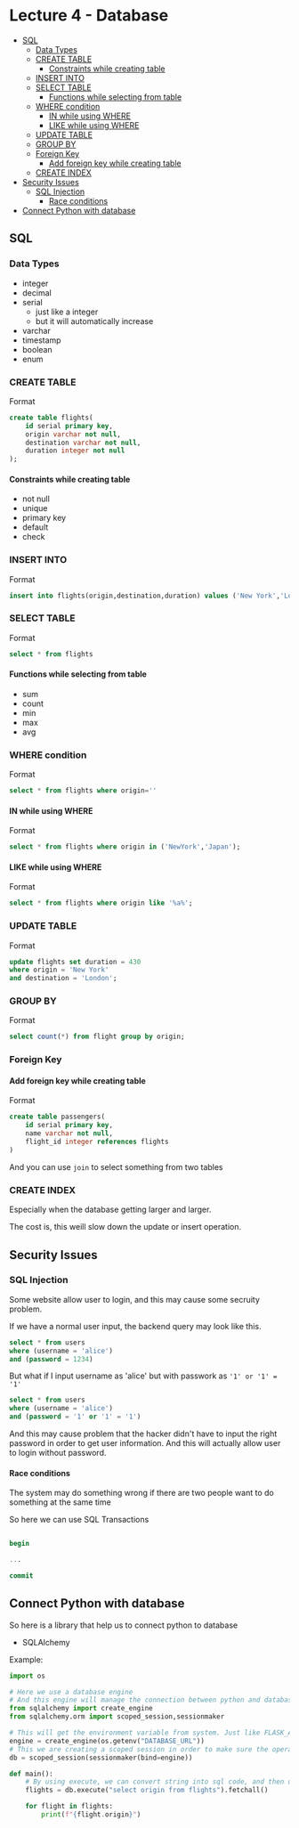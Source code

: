 # Lecture 4 - Database <!-- omit in toc -->

- [SQL](#sql)
  - [Data Types](#data-types)
  - [CREATE TABLE](#create-table)
    - [Constraints while creating table](#constraints-while-creating-table)
  - [INSERT INTO](#insert-into)
  - [SELECT TABLE](#select-table)
    - [Functions while selecting from table](#functions-while-selecting-from-table)
  - [WHERE condition](#where-condition)
    - [IN while using WHERE](#in-while-using-where)
    - [LIKE while using WHERE](#like-while-using-where)
  - [UPDATE TABLE](#update-table)
  - [GROUP BY](#group-by)
  - [Foreign Key](#foreign-key)
    - [Add foreign key while creating table](#add-foreign-key-while-creating-table)
  - [CREATE INDEX](#create-index)
- [Security Issues](#security-issues)
  - [SQL Injection](#sql-injection)
    - [Race conditions](#race-conditions)
- [Connect Python with database](#connect-python-with-database)

## SQL

### Data Types

* integer
* decimal
* serial
  * just like a integer
  * but it will automatically increase
* varchar
* timestamp
* boolean
* enum

### CREATE TABLE

Format

```sql
create table flights(
    id serial primary key,
    origin varchar not null,
    destination varchar not null,
    duration integer not null
);
```

#### Constraints while creating table

* not null
* unique
* primary key
* default
* check

### INSERT INTO

Format

```sql
insert into flights(origin,destination,duration) values ('New York','London',415);
```

### SELECT TABLE

Format

```sql
select * from flights
```

#### Functions while selecting from table

* sum
* count
* min
* max
* avg

### WHERE condition

Format

```sql
select * from flights where origin=''
```

#### IN while using WHERE

Format

```sql
select * from flights where origin in ('NewYork','Japan');
```

#### LIKE while using WHERE

Format

```sql
select * from flights where origin like '%a%';
```

### UPDATE TABLE

Format

```sql
update flights set duration = 430
where origin = 'New York'
and destination = 'London';
```

### GROUP BY

Format

```sql
select count(*) from flight group by origin;
```

### Foreign Key

#### Add foreign key while creating table

Format

```sql
create table passengers(
    id serial primary key,
    name varchar not null,
    flight_id integer references flights
)
```

And you can use ```join``` to select something from two tables

### CREATE INDEX

Especially when the database getting larger and larger.

The cost is, this weill slow down the update or insert operation.

## Security Issues

### SQL Injection

Some website allow user to login, and this may cause some secruity problem.

If we have a normal user input, the backend query may look like this.

```sql
select * from users
where (username = 'alice')
and (password = 1234)
```

But what if I input username as 'alice' but with passwork as ```'1' or '1' = '1'```

```sql
select * from users
where (username = 'alice')
and (password = '1' or '1' = '1')
```

And this may cause problem that the hacker didn't have to input the right password in order to get user information. And this will actually allow user to login without password.

#### Race conditions

The system may do something wrong if there are two people want to do something at the same time

So here we can use SQL Transactions

```sql

begin

...

commit

```

## Connect Python with database

So here is a library that help us to connect python to database

* SQLAlchemy

Example:

```python
import os

# Here we use a database engine
# And this engine will manage the connection between python and database
from sqlalchemy import create_engine
from sqlalchemy.orm import scoped_session,sessionmaker

# This will get the environment variable from system. Just like FLASK_APP
engine = create_engine(os.getenv("DATABASE_URL"))
# This we are creating a scoped session in order to make sure the operation from each person is kept separate from each other.
db = scoped_session(sessionmaker(bind=engine))

def main():
    # By using execute, we can convert string into sql code, and then using fetchall we can get all result.
    flights = db.execute("select origin from flights").fetchall()

    for flight in flights:
        print(f"{flight.origin}")

```


